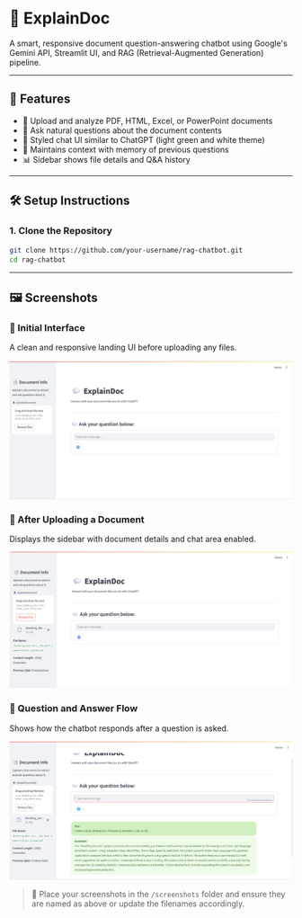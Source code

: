 # 💬 ExplainDoc

A smart, responsive document question-answering chatbot using Google's Gemini API, Streamlit UI, and RAG (Retrieval-Augmented Generation) pipeline.

---

## 📄 Features

- 📁 Upload and analyze PDF, HTML, Excel, or PowerPoint documents
- 🤖 Ask natural questions about the document contents
- 🎨 Styled chat UI similar to ChatGPT (light green and white theme)
- 🧠 Maintains context with memory of previous questions
- 📊 Sidebar shows file details and Q&A history

---

## 🛠️ Setup Instructions

### 1. Clone the Repository

```bash
git clone https://github.com/your-username/rag-chatbot.git
cd rag-chatbot
```

---

## 🖼️ Screenshots

### 🔹 Initial Interface
A clean and responsive landing UI before uploading any files.

![Initial Interface](screenshots/initial_view.png)

### 🔹 After Uploading a Document
Displays the sidebar with document details and chat area enabled.

![Uploaded File View](screenshots/uploaded_file.png)

### 🔹 Question and Answer Flow
Shows how the chatbot responds after a question is asked.

![QnA Chat](screenshots/qna_flow.png)

> 📌 Place your screenshots in the `/screenshots` folder and ensure they are named as above or update the filenames accordingly.

